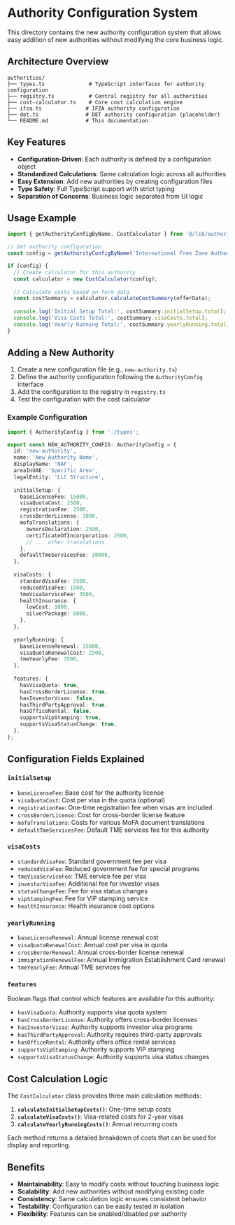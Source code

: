 # Authority Configuration System

This directory contains the new authority configuration system that allows easy addition of new authorities without modifying the core business logic.

## Architecture Overview

```
authorities/
├── types.ts              # TypeScript interfaces for authority configuration
├── registry.ts           # Central registry for all authorities
├── cost-calculator.ts    # Core cost calculation engine
├── ifza.ts              # IFZA authority configuration
├── det.ts               # DET authority configuration (placeholder)
└── README.md            # This documentation
```

## Key Features

- **Configuration-Driven**: Each authority is defined by a configuration object
- **Standardized Calculations**: Same calculation logic across all authorities
- **Easy Extension**: Add new authorities by creating configuration files
- **Type Safety**: Full TypeScript support with strict typing
- **Separation of Concerns**: Business logic separated from UI logic

## Usage Example

```typescript
import { getAuthorityConfigByName, CostCalculator } from '@/lib/authorities';

// Get authority configuration
const config = getAuthorityConfigByName('International Free Zone Authority (IFZA)');

if (config) {
  // Create calculator for this authority
  const calculator = new CostCalculator(config);
  
  // Calculate costs based on form data
  const costSummary = calculator.calculateCostSummary(offerData);
  
  console.log('Initial Setup Total:', costSummary.initialSetup.total);
  console.log('Visa Costs Total:', costSummary.visaCosts.total);
  console.log('Yearly Running Total:', costSummary.yearlyRunning.total);
}
```

## Adding a New Authority

1. Create a new configuration file (e.g., `new-authority.ts`)
2. Define the authority configuration following the `AuthorityConfig` interface
3. Add the configuration to the registry in `registry.ts`
4. Test the configuration with the cost calculator

### Example Configuration

```typescript
import { AuthorityConfig } from './types';

export const NEW_AUTHORITY_CONFIG: AuthorityConfig = {
  id: 'new-authority',
  name: 'New Authority Name',
  displayName: 'NAF',
  areaInUAE: 'Specific Area',
  legalEntity: 'LLC Structure',
  
  initialSetup: {
    baseLicenseFee: 15000,
    visaQuotaCost: 2500,
    registrationFee: 2500,
    crossBorderLicense: 3000,
    mofaTranslations: {
      ownersDeclaration: 2500,
      certificateOfIncorporation: 2500,
      // ... other translations
    },
    defaultTmeServicesFee: 10000,
  },
  
  visaCosts: {
    standardVisaFee: 5500,
    reducedVisaFee: 1500,
    tmeVisaServiceFee: 3500,
    healthInsurance: {
      lowCost: 1000,
      silverPackage: 6000,
    },
  },
  
  yearlyRunning: {
    baseLicenseRenewal: 15000,
    visaQuotaRenewalCost: 2500,
    tmeYearlyFee: 3500,
  },
  
  features: {
    hasVisaQuota: true,
    hasCrossBorderLicense: true,
    hasInvestorVisas: false,
    hasThirdPartyApproval: true,
    hasOfficeRental: false,
    supportsVipStamping: true,
    supportsVisaStatusChange: true,
  },
};
```

## Configuration Fields Explained

### `initialSetup`
- `baseLicenseFee`: Base cost for the authority license
- `visaQuotaCost`: Cost per visa in the quota (optional)
- `registrationFee`: One-time registration fee when visas are included
- `crossBorderLicense`: Cost for cross-border license feature
- `mofaTranslations`: Costs for various MoFA document translations
- `defaultTmeServicesFee`: Default TME services fee for this authority

### `visaCosts`
- `standardVisaFee`: Standard government fee per visa
- `reducedVisaFee`: Reduced government fee for special programs
- `tmeVisaServiceFee`: TME service fee per visa
- `investorVisaFee`: Additional fee for investor visas
- `statusChangeFee`: Fee for visa status changes
- `vipStampingFee`: Fee for VIP stamping service
- `healthInsurance`: Health insurance cost options

### `yearlyRunning`
- `baseLicenseRenewal`: Annual license renewal cost
- `visaQuotaRenewalCost`: Annual cost per visa in quota
- `crossBorderRenewal`: Annual cross-border license renewal
- `immigrationRenewalFee`: Annual Immigration Establishment Card renewal
- `tmeYearlyFee`: Annual TME services fee

### `features`
Boolean flags that control which features are available for this authority:
- `hasVisaQuota`: Authority supports visa quota system
- `hasCrossBorderLicense`: Authority offers cross-border licenses
- `hasInvestorVisas`: Authority supports investor visa programs
- `hasThirdPartyApproval`: Authority requires third-party approvals
- `hasOfficeRental`: Authority offers office rental services
- `supportsVipStamping`: Authority supports VIP stamping
- `supportsVisaStatusChange`: Authority supports visa status changes

## Cost Calculation Logic

The `CostCalculator` class provides three main calculation methods:

1. **`calculateInitialSetupCosts()`**: One-time setup costs
2. **`calculateVisaCosts()`**: Visa-related costs for 2-year visas
3. **`calculateYearlyRunningCosts()`**: Annual recurring costs

Each method returns a detailed breakdown of costs that can be used for display and reporting.

## Benefits

- **Maintainability**: Easy to modify costs without touching business logic
- **Scalability**: Add new authorities without modifying existing code
- **Consistency**: Same calculation logic ensures consistent behavior
- **Testability**: Configuration can be easily tested in isolation
- **Flexibility**: Features can be enabled/disabled per authority 